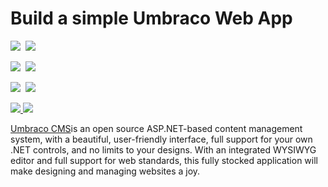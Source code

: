 # Build a simple Umbraco Web App 

<IMG SRC="https://azbotstorage.blob.core.windows.net/badges/umbraco-webapp-simple/PublicLastTestDate.svg" />&nbsp;
<IMG SRC="https://azbotstorage.blob.core.windows.net/badges/umbraco-webapp-simple/PublicDeployment.svg" />&nbsp;

<IMG SRC="https://azbotstorage.blob.core.windows.net/badges/umbraco-webapp-simple/FairfaxLastTestDate.svg" />&nbsp;
<IMG SRC="https://azbotstorage.blob.core.windows.net/badges/umbraco-webapp-simple/FairfaxDeployment.svg" />&nbsp;

<IMG SRC="https://azbotstorage.blob.core.windows.net/badges/umbraco-webapp-simple/BestPracticeResult.svg" />&nbsp;
<IMG SRC="https://azbotstorage.blob.core.windows.net/badges/umbraco-webapp-simple/CredScanResult.svg" />&nbsp;

<a href="https://portal.azure.com/#create/Microsoft.Template/uri/https%3A%2F%2Fraw.githubusercontent.com%2FAzure%2Fazure-quickstart-templates%2Fmaster%2Fsimple-umbraco-webapp%2Fazuredeploy.json" target="_blank">
  <img src="http://azuredeploy.net/deploybutton.png"/>
</a>
<a href="http://armviz.io/#/?load=https%3A%2F%2Fraw.githubusercontent.com%2FAzure%2Fazure-quickstart-templates%2Fmaster%2Fsimple-umbraco-webapp%2Fazuredeploy.json" target="_blank">
  <img src="http://armviz.io/visualizebutton.png"/>
</a>

[Umbraco CMS](http://umbraco.org)is an open source ASP.NET-based content management system, with a beautiful, user-friendly interface, full support for your own .NET controls, and no limits to your designs. With an integrated WYSIWYG editor and full support for web standards, this fully stocked application will make designing and managing websites a joy.
